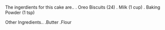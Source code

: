 The ingerdients for this cake are..
. Oreo Biscuits (24)
. Milk (1 cup)
. Baking Powder (1 tsp)

Other Ingredients..
.Butter
.Flour

